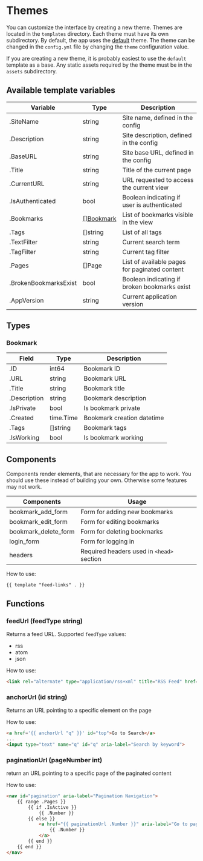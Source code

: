 # Themes
You can customize the interface by creating a new theme. Themes are located in the `templates` directory. Each theme must have its own subdirectory. By default, the app uses the [default](/templates/default/) theme. The theme can be changed in the `config.yml` file by changing the `theme` configuration value.

If you are creating a new theme, it is probably easiest to use the `default` template as a base. Any static assets required by the theme must be in the `assets` subdirectory.


## Available template variables

| Variable          | Type          | Description
|------------------ | ------------- | -------------------------------------------------------
| .SiteName         | string        | Site name, defined in the config
| .Description      | string        | Site description, defined in the config
| .BaseURL          | string        | Site base URL, defined in the config
| .Title            | string        | Title of the current page
| .CurrentURL       | string        | URL requested to access the current view
| .IsAuthenticated  | bool          | Boolean indicating if user is authenticated
| .Bookmarks        | [[]Bookmark](#bookmark)    | List of bookmarks visible in the view
| .Tags             | []string      | List of all tags
| .TextFilter       | string        | Current search term
| .TagFilter        | string        | Current tag filter
| .Pages            | []Page        | List of available pages for paginated content
| .BrokenBookmarksExist  | bool     | Boolean indicating if broken bookmarks exist
| .AppVersion       | string        | Current application version

## Types

### Bookmark
| Field             | Type          | Description
|------------------ | ------------- | -------------------------------------------------------
| .ID               | int64         | Bookmark ID
| .URL              | string        | Bookmark URL
| .Title            | string        | Bookmark title
| .Description      | string        | Bookmark description
| .IsPrivate        | bool          | Is bookmark private
| .Created          | time.Time     | Bookmark creation datetime
| .Tags             | []string      | Bookmark tags
| .IsWorking        | bool          | Is bookmark working

## Components
Components render elements, that are necessary for the app to work. You should use these instead of building your own. Otherwise some features may not work.


| Components | Usage
|------------| --------
| bookmark_add_form | Form for adding new bookmarks
| bookmark_edit_form | Form for editing bookmarks
| bookmark_delete_form | Form for deleting bookmarks
| login_form | Form for logging in
| headers | Required headers used in `<head>` section

How to use:
```
{{ template "feed-links" . }}
```

## Functions

### feedUrl (feedType string)
Returns a feed URL. Supported `feedType` values:
- rss
- atom
- json

How to use:
```html
<link rel="alternate" type="application/rss+xml" title="RSS Feed" href='{{ feedUrl "rss" }}'>
```

### anchorUrl (id string)
Returns an URL pointing to a specific element on the page

How to use:
```html
<a href='{{ anchorUrl "q" }}' id="top">Go to Search</a>
...
<input type="text" name="q" id="q" aria-label="Search by keyword">
```

### paginationUrl (pageNumber int)
return an URL pointing to a specific page of the paginated content

How to use:
```html
<nav id="pagination" aria-label="Pagination Navigation">
    {{ range .Pages }}
        {{ if .IsActive }}
            {{ .Number }}
        {{ else }}
            <a href="{{ paginationUrl .Number }}" aria-label="Go to page {{ .Number }}">
                {{ .Number }}
            </a>
        {{ end }}
    {{ end }}
</nav>
```